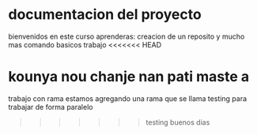 # documentacion del proyecto 
bienvenidos
en este curso aprenderas:
creacion de un reposito y mucho mas 
comando basicos
trabajo 
<<<<<<< HEAD

kounya nou chanje nan pati maste a 
=======
trabajo con rama
estamos agregando una rama que se llama testing 
para trabajar de forma paralelo 
>>>>>>> testing
 buenos dias